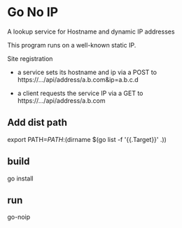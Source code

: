 
# Go No IP
A lookup service for Hostname and dynamic IP addresses

This program runs on a well-known static IP.

Site registration
- a service sets its hostname and ip via a POST to https://.../api/address/a.b.com&ip=a.b.c.d

- a client requests the service IP via a GET to https://.../api/address/a.b.com


## Add dist path
export PATH=$PATH:$(dirname $(go list -f '{{.Target}}' .))

## build
go install

## run
go-noip